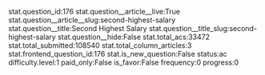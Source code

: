 stat.question_id:176
stat.question__article__live:True
stat.question__article__slug:second-highest-salary
stat.question__title:Second Highest Salary
stat.question__title_slug:second-highest-salary
stat.question__hide:False
stat.total_acs:33472
stat.total_submitted:108540
stat.total_column_articles:3
stat.frontend_question_id:176
stat.is_new_question:False
status:ac
difficulty.level:1
paid_only:False
is_favor:False
frequency:0
progress:0
